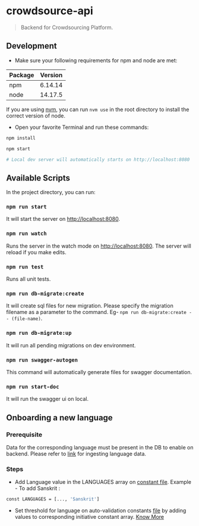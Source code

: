 # crowdsource-api

> Backend for Crowdsourcing Platform.

## Development

- Make sure your following requirements for npm and node are met:

| Package | Version |
| ------- | ------- |
| npm     | 6.14.14 |
| node    | 14.17.5 |

If you are using [nvm](https://github.com/nvm-sh/nvm), you can run `nvm use` in the root directory to install the correct version of node.

- Open your favorite Terminal and run these commands:

```bash
npm install

npm start

# Local dev server will automatically starts on http://localhost:8080
```

## Available Scripts

In the project directory, you can run:

### `npm run start`

It will start the server on [http://localhost:8080](http://localhost:8080).

### `npm run watch`

Runs the server in the watch mode on [http://localhost:8080](http://localhost:8080).
The server will reload if you make edits.

### `npm run test`

Runs all unit tests.

### `npm run db-migrate:create`

It will create sql files for new migration. Please specify the migration filename as a parameter to the command. Eg- `npm run db-migrate:create -- (file-name)`.

### `npm run db-migrate:up`

It will run all pending migrations on dev environment.

### `npm run swagger-autogen`

This command will automatically generate files for swagger documentation.

### `npm run start-doc`

It will run the swagger ui on local.

## Onboarding a new language

### Prerequisite 

Data for the corresponding language must be present in the DB to enable on backend. Please refer to [link](/data-pipelines/ingestion/README.md) for ingesting language data.

### Steps
- Add Language value in the LANGUAGES array on [constant file](/crowdsource-api/src/constants.js).
Example - 
To add Sanskrit :
```sh
const LANGUAGES = [..., 'Sanskrit']
```

- Set threshold for language on auto-validation constants [file](/auto-validation-consumer/src/constants/constants.ts) by adding values to corresponding initiative constant array. [Know More](/auto-validation-consumer/README.md)
